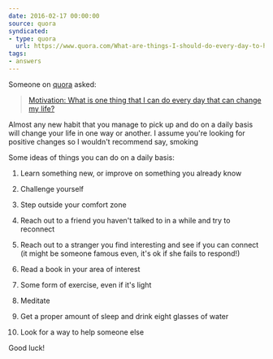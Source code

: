 ```yaml
---
date: 2016-02-17 00:00:00
source: quora
syndicated:
- type: quora
  url: https://www.quora.com/What-are-things-I-should-do-every-day-to-have-a-good-life/answer/Roy-Tang
tags:
- answers
---
```


Someone on [quora](https://quora.com) asked:

> [Motivation: What is one thing that I can do every day that can change my life?](https://www.quora.com/What-are-things-I-should-do-every-day-to-have-a-good-life/answer/Roy-Tang)


Almost any new habit that you manage to pick up and do on a daily basis will change your life in one way or another. I assume you're looking for positive changes so I wouldn't recommend say, smoking

Some ideas of things you can do on a daily basis:

1. Learn something new, or improve on something you already know

2. Challenge yourself

3. Step outside your comfort zone

4. Reach out to a friend you haven't talked to in a while and try to reconnect

5. Reach out to a stranger you find interesting and see if you can connect (it might be someone famous even, it's ok if she fails to respond!)

6. Read a book in your area of interest

7. Some form of exercise, even if it's light

8. Meditate

9. Get a proper amount of sleep and drink eight glasses of water

10. Look for a way to help someone else

Good luck!
